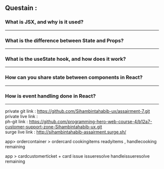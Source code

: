 ## Questain : 
### What is JSX, and why is it used?

--- 
### What is the difference between State and Props?

--- 
### What is the useState hook, and how does it work?

--- 
### How can you share state between components in React?

--- 
### How is event handling done in React?

--- 
private git link : 
     https://github.com/Sihambintahabib-ux/assairment-7.git 
<br>
private live link : 
<br>
ph-git link : https://github.com/programming-hero-web-course-4/b12a7-customer-support-zone-Sihambintahabib-ux.git
<br>
surge live link : http://sihambintahabib-assairment.surge.sh/
<br>






app> ordercontainer > ordercard cookingitems readyitems , handlecooking  remaining

app > cardcustomerticket + card   issue issueresolve handleissueresolve remaining